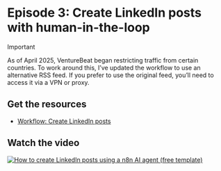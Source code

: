 # Episode 3: Create LinkedIn posts with human-in-the-loop

> [!IMPORTANT]
> As of April 2025, VentureBeat began restricting traffic from certain countries. To work around this, I’ve updated the workflow to use an alternative RSS feed. If you prefer to use the original feed, you’ll need to access it via a VPN or proxy.
## Get the resources

- [Workflow: Create LinkedIn posts](Create_a_LinkedIn_post__with_approval_updated.json)

## Watch the video

[![How to create LinkedIn posts using a n8n AI agent (free template)](https://img.youtube.com/vi/o_oSYl6gSO8/0.jpg)](https://www.youtube.com/watch?v=o_oSYl6gSO8)

